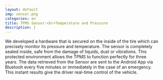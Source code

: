 ```yaml
---
layout: default
img: sensor.png
categories: en
title: TPMS Sensor:<br>Temperature and Pressure
description: |
---
```

  We developed a hardware that is secured on the inside of the tire which can precisely monitor its pressure and temperature. The sensor is completely sealed inside, safe from the damage of liquids, dust or vibrations. This protected environment allows the TPMS to function perfectly for three years. The data retrieved from the Sensor are sent to the Android App via Bluetooh every five minutes or immediately in the case of an emergency. This instant results give the driver real-time control of the vehicle.
